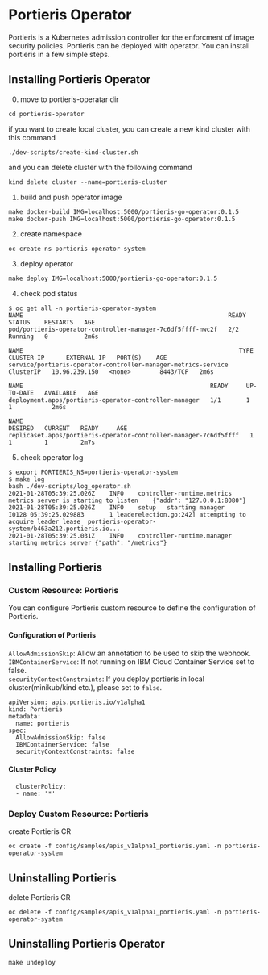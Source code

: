# Portieris Operator
Portieris is a Kubernetes admission controller for the enforcment of image security policies. Portieris can be deployed with operator. You can install portieris in a few simple steps.

## Installing Portieris Operator

0. move to portieris-operatar dir
```
cd portieris-operator
```
if you want to create local cluster, you can create a new kind cluster with this command
```
./dev-scripts/create-kind-cluster.sh
```
and you can delete cluster with the following command
```
kind delete cluster --name=portieris-cluster
```
1. build and push operator image
```
make docker-build IMG=localhost:5000/portieris-go-operator:0.1.5
make docker-push IMG=localhost:5000/portieris-go-operator:0.1.5
```
2. create namespace
```
oc create ns portieris-operator-system
```

3. deploy operator
```
make deploy IMG=localhost:5000/portieris-go-operator:0.1.5
```
4. check pod status
```
$ oc get all -n portieris-operator-system
NAME                                                         READY     STATUS    RESTARTS   AGE
pod/portieris-operator-controller-manager-7c6df5ffff-nwc2f   2/2       Running   0          2m6s

NAME                                                            TYPE        CLUSTER-IP      EXTERNAL-IP   PORT(S)    AGE
service/portieris-operator-controller-manager-metrics-service   ClusterIP   10.96.239.150   <none>        8443/TCP   2m6s

NAME                                                    READY     UP-TO-DATE   AVAILABLE   AGE
deployment.apps/portieris-operator-controller-manager   1/1       1            1           2m6s

NAME                                                               DESIRED   CURRENT   READY     AGE
replicaset.apps/portieris-operator-controller-manager-7c6df5ffff   1         1         1         2m7s
```

5. check operator log
```
$ export PORTIERIS_NS=portieris-operator-system
$ make log
bash ./dev-scripts/log_operator.sh
2021-01-28T05:39:25.026Z	INFO	controller-runtime.metrics	metrics server is starting to listen	{"addr": "127.0.0.1:8080"}
2021-01-28T05:39:25.026Z	INFO	setup	starting manager
I0128 05:39:25.029883       1 leaderelection.go:242] attempting to acquire leader lease  portieris-operator-system/b463a212.portieris.io...
2021-01-28T05:39:25.031Z	INFO	controller-runtime.manager	starting metrics server	{"path": "/metrics"}
```

## Installing Portieris
### Custom Resource: Portieris
You can configure Portieris custom resource to define the configuration of Portieris.
#### Configuration of Portieris
`AllowAdmissionSkip`: Allow an annotation to be used to skip the webhook.  
`IBMContainerService`: If not running on IBM Cloud Container Service set to false.  
`securityContextConstraints`: If you deploy portieris in local cluster(minikub/kind etc.), please set to `false`.
```
apiVersion: apis.portieris.io/v1alpha1
kind: Portieris
metadata:
  name: portieris
spec:
  AllowAdmissionSkip: false
  IBMContainerService: false
  securityContextConstraints: false
```
#### Cluster Policy
```
  clusterPolicy:
  - name: '*'
```
### Deploy Custom Resource: Portieris

create Portieris CR
```
oc create -f config/samples/apis_v1alpha1_portieris.yaml -n portieris-operator-system
```

## Uninstalling Portieris

delete Portieris CR
```
oc delete -f config/samples/apis_v1alpha1_portieris.yaml -n portieris-operator-system
```
## Uninstalling Portieris Operator
```
make undeploy
```